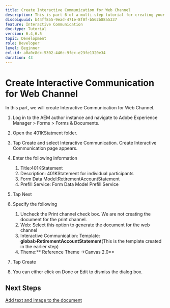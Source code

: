 ```yaml
---
title: Create Interactive Communication for Web Channel
description: This is part 6 of a multi-step tutorial for creating your first interactive communications document. In this part, we will create Interactive Communication for Web Channel.
discoiquuid: b44ff855-9ead-471e-8f0f-b562b88a5337
feature: Interactive Communication
doc-type: Tutorial
version: 6.4,6.5
topic: Development
role: Developer
level: Beginner
exl-id: a0a0c8dc-5302-446c-9fec-e23fe1320e34
duration: 43
---
```

# Create Interactive Communication for Web Channel 

In this part, we will create Interactive Communication for Web Channel.

1. Log in to the AEM author instance and navigate to Adobe Experience Manager &gt; Forms &gt; Forms & Documents. 
1. Open the 401KStatment folder.
1. Tap Create and select Interactive Communication. Create Interactive Communication page appears. 
1. Enter the following information

    1. Title:401KStatement
    1. Description: 401KStatement for individual participants
    1. Form Data Model:RetirementAccountStatement
    1. Prefill Service: Form Data Model Prefill Service

1. Tap Next
1. Specify the following

    1. Uncheck the Print channel check box. We are not creating the document for the print channel.
    1. Web: Select this option to generate the document for the web channel 
    1. Interactive Communication: Template: **global&gt;RetirementAccountStatemen**t(This is the template created in the earlier step)
    1. Theme:** Reference Theme -&gt;Canvas 2.0**

1. Tap Create
1. You can either click on Done or Edit to dismiss the dialog box.

## Next Steps

[Add text and image to the document](./partseven.md)
